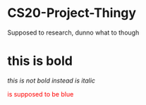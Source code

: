 # CS20-Project-Thingy
Supposed to research, dunno what to though
# this is bold

_this is not bold instead is italic_
<p style="color:red;">is supposed to be blue</p>
